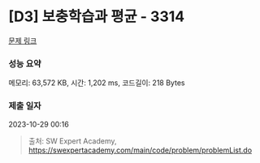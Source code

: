 # [D3] 보충학습과 평균 - 3314 

[문제 링크](https://swexpertacademy.com/main/code/problem/problemDetail.do?contestProbId=AWBnA2jaxDsDFAWr) 

### 성능 요약

메모리: 63,572 KB, 시간: 1,202 ms, 코드길이: 218 Bytes

### 제출 일자

2023-10-29 00:16



> 출처: SW Expert Academy, https://swexpertacademy.com/main/code/problem/problemList.do